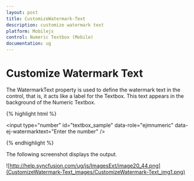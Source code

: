 ```yaml
---
layout: post
title: CustomizeWatermark-Text
description: customize watermark text
platform: Mobilejs
control: Numeric Textbox (Mobile)
documentation: ug
---
```


# Customize Watermark Text

The WatermarkText property is used to define the watermark text in the control, that is, it acts like a label for the Textbox. This text appears in the background of the Numeric Textbox.

{% highlight html %}

<input type="number" id="textbox_sample" data-role="ejmnumeric" data-ej-watermarktext="Enter the number" /> 

{% endhighlight %}

The following screenshot displays the output.

![http://help.syncfusion.com/ug/js/ImagesExt/image20_44.png](CustomizeWatermark-Text_images/CustomizeWatermark-Text_img1.png)